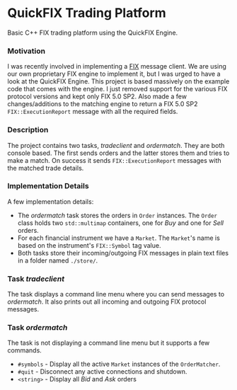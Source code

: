 # QuickFIX Trading Platform
Basic C++ FIX trading platform using the QuickFIX Engine.

### Motivation
I was recently involved in implementing a [FIX](http://www.fixprotocol.org/) message client.
We are using our own proprietary FIX engine to implement it, but I was urged to have a look
at the QuickFIX Engine. This project is based massively on the example code that comes with
the engine. I just removed support for the various FIX protocol versions and kept only
FIX 5.0 SP2. Also made a few changes/additions to the matching engine to return
a FIX 5.0 SP2 `FIX::ExecutionReport` message with all the required fields.

### Description
The project contains two tasks, *tradeclient* and *ordermatch*. They are both console
based. The first sends orders and the latter stores them and tries to make a match.
On success it sends `FIX::ExecutionReport` messages with the matched trade details.

### Implementation Details
A few implementation details:

* The *ordermatch* task stores the orders in `Order` instances. The `Order` class holds
two `std::multimap` containers, one for *Buy* and one for *Sell* orders.
* For each financial instrument we have a `Market`. The `Market`'s name is based on
the instrument's `FIX::Symbol` tag value.
* Both tasks store their incoming/outgoing FIX messages in plain text files in a
folder named `./store/`.

### Task *tradeclient*
The task displays a command line menu where you can send messages to *ordermatch*.
It also prints out all incoming and outgoing FIX protocol messages.

### Task *ordermatch*
The task is not displaying a command line menu but it supports a few commands.

* `#symbols` - Display all the active `Market` instances of the `OrderMatcher`.
* `#quit` - Disconnect any active connections and shutdown.
* `<string>` - Display all *Bid* and *Ask* orders 